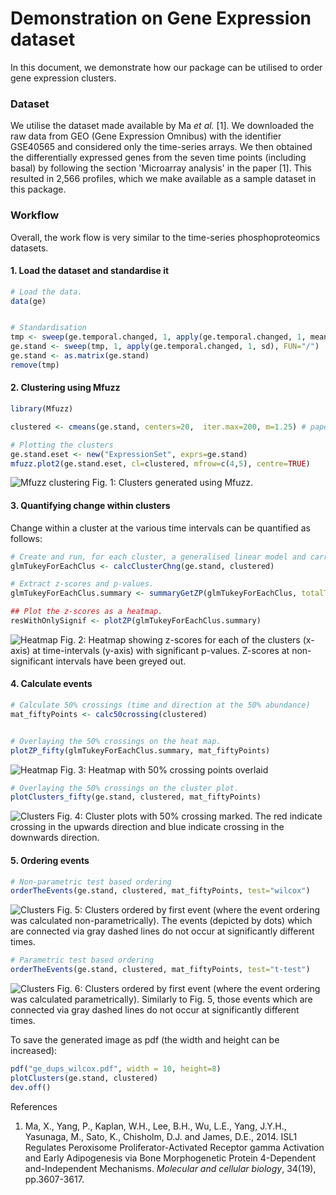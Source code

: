 # Demonstration on Gene Expression dataset

In this document, we demonstrate how our package can be utilised to order gene expression clusters.

### Dataset

We utilise the dataset made available by Ma *et al.* [1]. We downloaded the raw data from GEO (Gene Expression Omnibus) with the identifier GSE40565 and considered only the time-series arrays. We then obtained the differentially expressed genes from the seven time points (including basal) by following the section 'Microarray analysis' in the paper [1]. This resulted in 2,566 profiles, which we make available as a sample dataset in this package.  

### Workflow

Overall, the work flow is very similar to the time-series phosphoproteomics datasets.

#### 1. Load the dataset and standardise it

```R
# Load the data.
data(ge)


# Standardisation
tmp <- sweep(ge.temporal.changed, 1, apply(ge.temporal.changed, 1, mean), FUN="-")
ge.stand <- sweep(tmp, 1, apply(ge.temporal.changed, 1, sd), FUN="/")
ge.stand <- as.matrix(ge.stand)
remove(tmp)
```

#### 2. Clustering using Mfuzz

```R
library(Mfuzz)

clustered <- cmeans(ge.stand, centers=20,  iter.max=200, m=1.25) # paper, 2014_ma_etal, says 20 clusters.

# Plotting the clusters
ge.stand.eset <- new("ExpressionSet", exprs=ge.stand)
mfuzz.plot2(ge.stand.eset, cl=clustered, mfrow=c(4,5), centre=TRUE)
```

![Mfuzz clustering](images/Ge/ge_mfuzz.png)
Fig. 1: Clusters generated using Mfuzz.



#### 3. Quantifying change within clusters

Change within a cluster at the various time intervals can be quantified as follows:

```R
# Create and run, for each cluster, a generalised linear model and carry out tukey post-hoc evaluations.
glmTukeyForEachClus <- calcClusterChng(ge.stand, clustered)

# Extract z-scores and p-values.
glmTukeyForEachClus.summary <- summaryGetZP(glmTukeyForEachClus, totalTimePoints=7)

## Plot the z-scores as a heatmap.
resWithOnlySignif <- plotZP(glmTukeyForEachClus.summary)
```
![Heatmap](images/Ge/ge_heatmap.png)
Fig. 2: Heatmap showing z-scores for each of the clusters (x-axis) at time-intervals (y-axis) with significant p-values. Z-scores at non-significant intervals have been greyed out.



#### 4. Calculate events

```R
# Calculate 50% crossings (time and direction at the 50% abundance)
mat_fiftyPoints <- calc50crossing(clustered)


# Overlaying the 50% crossings on the heat map.
plotZP_fifty(glmTukeyForEachClus.summary, mat_fiftyPoints)
```

![Heatmap](images/Ge/ge_heatmap_50.png)
Fig. 3: Heatmap with 50% crossing points overlaid

```R
# Overlaying the 50% crossings on the cluster plot.
plotClusters_fifty(ge.stand, clustered, mat_fiftyPoints)
```

![Clusters](images/Ge/ge_clusters_50.png)
Fig. 4: Cluster plots with 50% crossing marked. The red indicate crossing in the upwards direction and blue indicate crossing in the downwards direction.


#### 5. Ordering events


```R
# Non-parametric test based ordering
orderTheEvents(ge.stand, clustered, mat_fiftyPoints, test="wilcox")
```
![Clusters](images/Ge/ge_nonParam.png)
Fig. 5: Clusters ordered by first event (where the event ordering was calculated non-parametrically). The events (depicted by dots) which are connected via gray dashed lines do not occur at significantly different times.


```R
# Parametric test based ordering
orderTheEvents(ge.stand, clustered, mat_fiftyPoints, test="t-test")
```

![Clusters](images/Ge/ge_param.png)
Fig. 6: Clusters ordered by first event (where the event ordering was calculated parametrically). Similarly to Fig. 5, those events which are connected via gray dashed lines do not occur at significantly different times.


To save the generated image as pdf (the width and height can be increased):

```R
pdf("ge_dups_wilcox.pdf", width = 10, height=8)
plotClusters(ge.stand, clustered)
dev.off()
```


References

1. Ma, X., Yang, P., Kaplan, W.H., Lee, B.H., Wu, L.E., Yang, J.Y.H., Yasunaga, M., Sato, K., Chisholm, D.J. and James, D.E., 2014. ISL1 Regulates Peroxisome Proliferator-Activated Receptor gamma Activation and Early Adipogenesis via Bone Morphogenetic Protein 4-Dependent and-Independent Mechanisms. *Molecular and cellular biology*, 34(19), pp.3607-3617.
